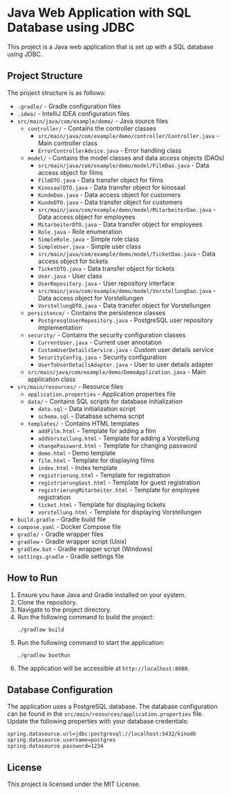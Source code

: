 # Java Web Application with SQL Database using JDBC

This project is a Java web application that is set up with a SQL database using JDBC.

## Project Structure

The project structure is as follows:

- `.gradle/` - Gradle configuration files
- `.idea/` - IntelliJ IDEA configuration files
- `src/main/java/com/example/demo/` - Java source files
  - `controller/` - Contains the controller classes
    - `src/main/java/com/example/demo/controller/Controller.java` - Main controller class
    - `ErrorControllerAdvice.java` - Error handling class
  - `model/` - Contains the model classes and data access objects (DAOs)
    - `src/main/java/com/example/demo/model/FilmDao.java` - Data access object for films
    - `FilmDTO.java` - Data transfer object for films
    - `KinosaalDTO.java` - Data transfer object for kinosaal
    - `KundeDao.java` - Data access object for customers
    - `KundeDTO.java` - Data transfer object for customers
    - `src/main/java/com/example/demo/model/MitarbeiterDao.java` - Data access object for employees
    - `MitarbeiterDTO.java` - Data transfer object for employees
    - `Role.java` - Role enumeration
    - `SimpleRole.java` - Simple role class
    - `SimpleUser.java` - Simple user class
    - `src/main/java/com/example/demo/model/TicketDao.java` - Data access object for tickets
    - `TicketDTO.java` - Data transfer object for tickets
    - `User.java` - User class
    - `UserRepository.java` - User repository interface
    - `src/main/java/com/example/demo/model/VorstellungDao.java` - Data access object for Vorstellungen
    - `VorstellungDTO.java` - Data transfer object for Vorstellungen
  - `persistence/` - Contains the persistence classes
    - `PostgresqlUserRepository.java` - PostgreSQL user repository implementation
  - `security/` - Contains the security configuration classes
    - `CurrentUser.java` - Current user annotation
    - `CustomUserDetailsService.java` - Custom user details service
    - `SecurityConfig.java` - Security configuration
    - `UserToUserDetailsAdapter.java` - User to user details adapter
  - `src/main/java/com/example/demo/DemoApplication.java` - Main application class
- `src/main/resources/` - Resource files
  - `application.properties` - Application properties file
  - `data/` - Contains SQL scripts for database initialization
    - `data.sql` - Data initialization script
    - `schema.sql` - Database schema script
  - `templates/` - Contains HTML templates
    - `addFilm.html` - Template for adding a film
    - `addVorstellung.html` - Template for adding a Vorstellung
    - `changePassword.html` - Template for changing password
    - `demo.html` - Demo template
    - `film.html` - Template for displaying films
    - `index.html` - Index template
    - `registrierung.html` - Template for registration
    - `registrierungGast.html` - Template for guest registration
    - `registrierungMitarbeiter.html` - Template for employee registration
    - `ticket.html` - Template for displaying tickets
    - `vorstellung.html` - Template for displaying Vorstellungen
- `build.gradle` - Gradle build file
- `compose.yaml` - Docker Compose file
- `gradle/` - Gradle wrapper files
- `gradlew` - Gradle wrapper script (Unix)
- `gradlew.bat` - Gradle wrapper script (Windows)
- `settings.gradle` - Gradle settings file

## How to Run

1. Ensure you have Java and Gradle installed on your system.
2. Clone the repository.
3. Navigate to the project directory.
4. Run the following command to build the project:
   ```
   ./gradlew build
   ```
5. Run the following command to start the application:
   ```
   ./gradlew bootRun
   ```
6. The application will be accessible at `http://localhost:8080`.

## Database Configuration

The application uses a PostgreSQL database. The database configuration can be found in the `src/main/resources/application.properties` file. Update the following properties with your database credentials:

```
spring.datasource.url=jdbc:postgresql://localhost:5432/kinodb
spring.datasource.username=postgres
spring.datasource.password=1234
```

## License

This project is licensed under the MIT License.
